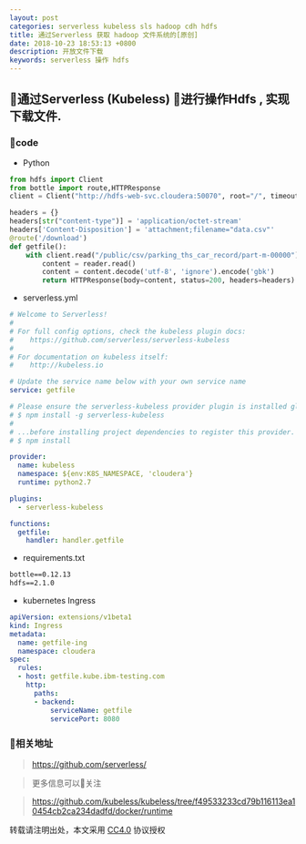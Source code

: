 ```yaml
---
layout: post
categories: serverless kubeless sls hadoop cdh hdfs
title: 通过Serverless 获取 hadoop 文件系统的[原创]
date: 2018-10-23 18:53:13 +0800
description: 开放文件下载
keywords: serverless 操作 hdfs
---
```






## 通过Serverless (Kubeless) 进行操作Hdfs , 实现下载文件.





### code

* Python 

```python
from hdfs import Client
from bottle import route,HTTPResponse
client = Client("http://hdfs-web-svc.cloudera:50070", root="/", timeout=100, session=False)

headers = {}
headers[str("content-type")] = 'application/octet-stream'
headers['Content-Disposition'] = 'attachment;filename="data.csv"'
@route('/download')
def getfile():
    with client.read("/public/csv/parking_ths_car_record/part-m-00000") as reader:
        content = reader.read()
        content = content.decode('utf-8', 'ignore').encode('gbk')
        return HTTPResponse(body=content, status=200, headers=headers)

```


*  serverless.yml

```yaml
# Welcome to Serverless!
#
# For full config options, check the kubeless plugin docs:
#    https://github.com/serverless/serverless-kubeless
#
# For documentation on kubeless itself:
#    http://kubeless.io

# Update the service name below with your own service name
service: getfile

# Please ensure the serverless-kubeless provider plugin is installed globally.
# $ npm install -g serverless-kubeless
#
# ...before installing project dependencies to register this provider.
# $ npm install

provider:
  name: kubeless
  namespace: ${env:K8S_NAMESPACE, 'cloudera'}
  runtime: python2.7

plugins:
  - serverless-kubeless

functions:
  getfile:
    handler: handler.getfile

```


* requirements.txt


```txt
bottle==0.12.13
hdfs==2.1.0
```



* kubernetes Ingress 


```yaml
apiVersion: extensions/v1beta1
kind: Ingress
metadata:
  name: getfile-ing
  namespace: cloudera
spec:
  rules:
  - host: getfile.kube.ibm-testing.com
    http:
      paths:
      - backend:
          serviceName: getfile
          servicePort: 8080
```


### 相关地址

> https://github.com/serverless/

> 更多信息可以关注

> https://github.com/kubeless/kubeless/tree/f49533233cd79b116113ea10454cb2ca234dadfd/docker/runtime



转载请注明出处，本文采用 [CC4.0](http://creativecommons.org/licenses/by-nc-nd/4.0/) 协议授权
